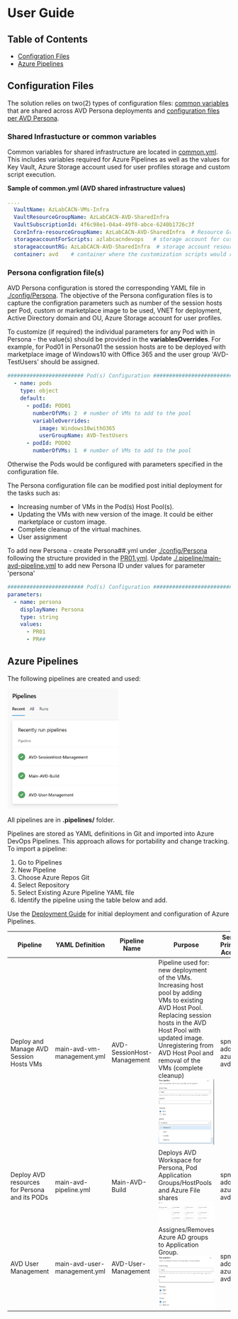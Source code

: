 # User Guide 

## Table of Contents

* [Configration Files](#configuration-files)
* [Azure Pipelines](#azure-pipelines)

## Configuration Files

The solution relies on two(2) types of configuration files: [common variables](../config/variables/common.yml) that are shared across AVD Persona deployments and [configuration files per AVD Persona](../config/Persona). 

### Shared Infrastucture or common variables

Common variables for shared infrastructure are located in [common.yml](../config/variables/common.yml). This includes variables required for Azure Pipelines as well as the values for Key Vault, Azure Storage account used for user profiles storage and custom script execution. 

**Sample of common.yml (AVD shared infrastructure values)**
```yml
....
  VaultName: AzLabCACN-VMs-Infra
  VaultResourceGroupName: AzLabCACN-AVD-SharedInfra
  VaultSubscriptionId: 4f6c98e1-04a4-49f0-abce-6240b1726c3f
  CoreInfra-resourceGroupName: AzLabCACN-AVD-SharedInfra  # Resource Group to deploy AVD core infra (if needed): VNET, LGA and Key Vault
  storageaccountForScripts: azlabcacndevops   # storage account for customization script. Assuming in the same subscription as AIB deployment
  storageaccountRG: AzLabCACN-AVD-SharedInfra  # storage account resource group for customizations. Assuming in the same subscription as AIB deployment
  container: avd    # container where the customization scripts would reside 
```
### Persona configration file(s)

AVD Persona configuration is stored the corresponding YAML file in [./config/Persona](../config/Persona). The objective of the Persona configuration files is to capture the configration parameters such as number of the session hosts per Pod, custom or marketplace image to be used, VNET for deployment, Active Directory domain and OU, Azure Storage account for user profiles. 

To customize (if required) the individual parameters for any Pod with in Persona - the value(s) should be provided in the **variablesOverrides**. For example, for Pod01 in Persona01 the session hosts are to be deployed with marketplace image of Windows10 with Office 365 and the user group 'AVD-TestUsers' should be assigned. 

```yml
######################## Pod(s) Configuration #############################################
  - name: pods
    type: object
    default:
      - podId: POD01
        numberOfVMs: 2  # number of VMs to add to the pool 
        variableOverrides: 
          image: Windows10withO365
          userGroupName: AVD-TestUsers
      - podId: POD02
        numberOfVMs: 1  # number of VMs to add to the pool 

```
Otherwise the Pods would be configured with parameters specified in the configuration file. 

The Persona configuration file can be modified post initial deployment for the tasks such as: 
 - Increasing number of VMs in the Pod(s) Host Pool(s).
 - Updating the VMs with new version of the image. It could be either marketplace or custom image. 
 - Complete cleanup of the virtual machines.
 - User assignment 

To add new Persona - create Persona##.yml under [./config/Persona](../config/Persona) following the structure provided in the [PR01.yml](../config/Persona/PR01.yml). Update [./.pipeline/main-avd-pipeline.yml](../.pipeline/main-avd-pipeline.yml) to add new Persona ID under values for parameter 'persona'

```yml
######################## Pod(s) Configuration #############################################
parameters:
  - name: persona
    displayName: Persona
    type: string
    values:
      - PR01
      - PR##

```

## Azure Pipelines

The following pipelines are created and used: 

<img src="images/AzurePipelines.png" width="250"/>

All pipelines are in **.pipelines/** folder.

Pipelines are stored as YAML definitions in Git and imported into Azure DevOps Pipelines.  This approach allows for portability and change tracking.  To import a pipeline:

1.  Go to Pipelines
2.  New Pipeline
3.  Choose Azure Repos Git
4.  Select Repository
5.  Select Existing Azure Pipeline YAML file
6.  Identify the pipeline using the table below and add.

Use the [Deployment Guide](DeploymentGuide.md) for initial deployment and configuration of Azure Pipelines. 

| Pipeline | YAML Definition | Pipeline Name | Purpose | Service Principal Account | Variables |
| --- | --- | --- | --- | --- | --- |
| Deploy and Manage AVD Session Hosts VMs | main-avd-vm-management.yml | AVD-SessionHost-Management | Pipeline used for:  new deployment of the VMs. Increasing host pool by adding VMs to existing AVD Host Pool. Replacing session hosts in the AVD Host Pool with updated image. Unregistering from AVD Host Pool and removal of the VMs (complete cleanup) <img src="images/SessionHostMgmtPipeline.png" width="400"/> | spn-ado-azure-avd | Relies on Persona##.yml in [/config/Persona](../config/Persona) |
| Deploy AVD resources for Persona and its PODs| main-avd-pipeline.yml | Main-AVD-Build | Deploys AVD Workspace for Persona, Pod Application Groups/HostPools and Azure File shares  <img src="images/StagesForMainBuild.png"/> |  spn-ado-azure-avd | Relies on Persona##.yml in  [/config/Persona](../config/Persona) |
| AVD User Management | main-avd-user-management.yml | AVD-User-Management | Assignes/Removes Azure AD groups to Application Group. <img src="images/UserManagementPipeline.png"/> | spn-ado-azure-avd | Relies on Persona##.yml in  [/config/Persona](../config/Persona) |
